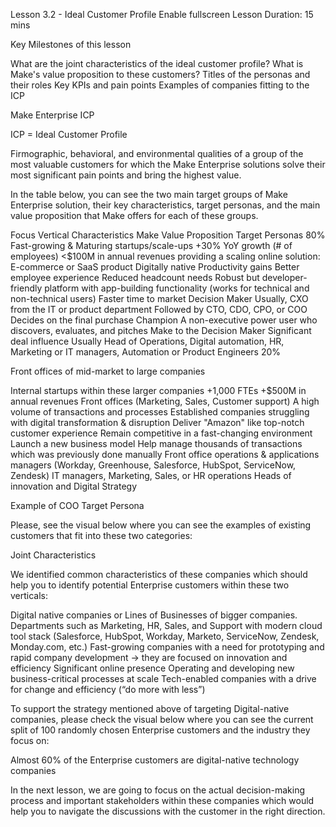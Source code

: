 Lesson 3.2 - Ideal Customer Profile
Enable fullscreen
Lesson Duration: 15 mins

Key Milestones of this lesson

What are the joint characteristics of the ideal customer profile?
What is Make's value proposition to these customers?
Titles of the personas and their roles
Key KPIs and pain points 
Examples of companies fitting to the ICP


Make Enterprise ICP

ICP = Ideal Customer Profile

Firmographic, behavioral, and environmental qualities of a group of the most valuable customers for which the Make Enterprise solutions solve their most significant pain points and bring the highest value.



In the table below, you can see the two main target groups of Make Enterprise solution, their key characteristics, target personas, and the main value proposition that Make offers for each of these groups.

Focus
Vertical
Characteristics
Make Value Proposition
Target Personas
80%
Fast-growing & Maturing startups/scale-ups
+30% YoY growth (# of employees)
<$100M in annual revenues
providing a scaling online solution: E-commerce or SaaS product
Digitally native
Productivity gains
Better employee experience
Reduced headcount needs
Robust but developer-friendly platform with app-building functionality (works for technical and non-technical users)
Faster time to market
Decision Maker
Usually, CXO from the IT or product department
Followed by CTO, CDO, CPO, or COO
Decides on the final purchase
Champion
A non-executive power user who discovers, evaluates, and pitches Make to the Decision Maker
Significant deal influence
Usually Head of Operations, Digital automation, HR, Marketing or IT managers, Automation or Product Engineers
20%

Front offices of mid-market to large companies

Internal startups within these larger companies
+1,000 FTEs
+$500M in annual revenues
Front offices (Marketing, Sales, Customer support) 
A high volume of transactions and processes
Established companies struggling with digital transformation & disruption
Deliver "Amazon" like top-notch customer experience
Remain competitive in a fast-changing environment
Launch a new business model
Help manage thousands of transactions which was previously done manually
Front office operations & applications managers (Workday, Greenhouse, Salesforce, HubSpot, ServiceNow, Zendesk)
IT managers, Marketing, Sales, or HR operations
Heads of innovation and Digital Strategy


 Example of COO Target Persona



Please, see the visual below where you can see the examples of existing customers that fit into these two categories:



Joint Characteristics

We identified common characteristics of these companies which should help you to identify potential Enterprise customers within these two verticals:

Digital native companies or Lines of Businesses of bigger companies. Departments such as Marketing, HR, Sales, and Support with modern cloud tool stack (Salesforce, HubSpot, Workday, Marketo, ServiceNow, Zendesk, Monday.com, etc.)
Fast-growing companies with a need for prototyping and rapid company development → they are focused on innovation and efficiency
Significant online presence
Operating and developing new business-critical processes at scale
Tech-enabled companies with a drive for change and efficiency (“do more with less”)


To support the strategy mentioned above of targeting Digital-native companies, please check the visual below where you can see the current split of 100 randomly chosen Enterprise customers and the industry they focus on:

Almost 60% of the Enterprise customers are digital-native technology companies
 



In the next lesson, we are going to focus on the actual decision-making process and important stakeholders within these companies which would help you to navigate the discussions with the customer in the right direction.
